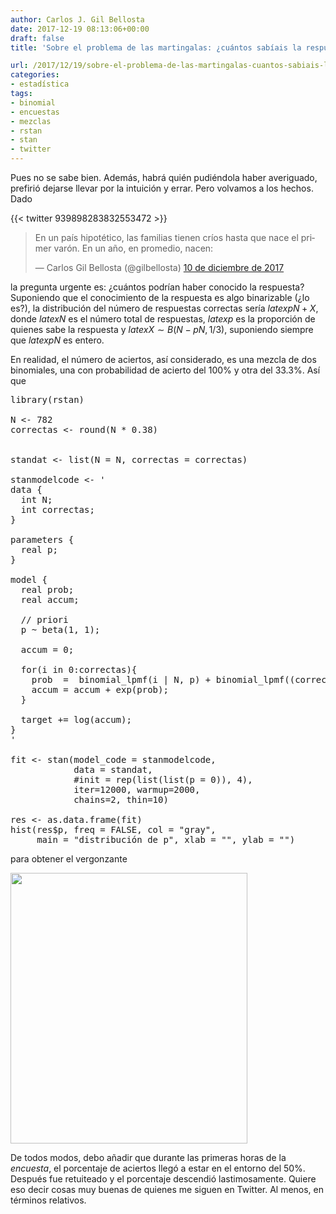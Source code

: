 ```yaml
---
author: Carlos J. Gil Bellosta
date: 2017-12-19 08:13:06+00:00
draft: false
title: 'Sobre el problema de las martingalas: ¿cuántos sabíais la respuesta?'

url: /2017/12/19/sobre-el-problema-de-las-martingalas-cuantos-sabiais-la-respuesta/
categories:
- estadística
tags:
- binomial
- encuestas
- mezclas
- rstan
- stan
- twitter
---
```


Pues no se sabe bien. Además, habrá quién pudiéndola haber averiguado, prefirió dejarse llevar por la intuición y errar. Pero volvamos a los hechos. Dado

{{< twitter 939898283832553472 >}}

<blockquote class="twitter-tweet" data-lang="es"><p lang="es" dir="ltr">En un país hipotético, las familias tienen críos hasta que nace el primer varón. En un año, en promedio, nacen:</p>&mdash; Carlos Gil Bellosta (@gilbellosta) <a href="https://twitter.com/gilbellosta/status/939898283832553472?ref_src=twsrc%5Etfw">10 de diciembre de 2017</a></blockquote>
<script async src="https://platform.twitter.com/widgets.js" charset="utf-8"></script>

la pregunta urgente es: ¿cuántos podrían haber conocido la respuesta? Suponiendo que el conocimiento de la respuesta es algo binarizable (¿lo es?), la distribución del número de respuestas correctas sería $latex pN + X$, donde $latex N$ es el número total de respuestas, $latex p$ es la proporción de quienes sabe la respuesta y $latex X \sim B(N - pN, 1/3)$, suponiendo siempre que $latex pN$ es entero.

En realidad, el número de aciertos, así considerado, es una mezcla de dos binomiales, una con probabilidad de acierto del 100% y otra del 33.3%. Así que

<pre lang="R">
library(rstan)

N <- 782
correctas <- round(N * 0.38)


standat <- list(N = N, correctas = correctas)

stanmodelcode <- '
data {
  int N;
  int correctas;
}

parameters {
  real<lower = 0, upper = 1> p;
}

model {
  real prob;
  real accum;

  // priori
  p ~ beta(1, 1);

  accum = 0;

  for(i in 0:correctas){
    prob  =  binomial_lpmf(i | N, p) + binomial_lpmf((correctas - i) | (N - i), 0.3333);
    accum = accum + exp(prob);
  }

  target += log(accum);
}
'

fit <- stan(model_code = stanmodelcode,
            data = standat,
            #init = rep(list(list(p = 0)), 4),
            iter=12000, warmup=2000,
            chains=2, thin=10)

res <- as.data.frame(fit)
hist(res$p, freq = FALSE, col = "gray",
     main = "distribución de p", xlab = "", ylab = "")
</pre>

para obtener el vergonzante

<img src="/wp-uploads/2017/12/probabilidad_saber_respuesta.png" alt="" width="379" height="433" class="aligncenter size-full wp-image-8941" />

De todos modos, debo añadir que durante las primeras horas de la <em>encuesta</em>, el porcentaje de aciertos llegó a estar en el entorno del 50%. Después fue retuiteado y el porcentaje descendió lastimosamente. Quiere eso decir cosas muy buenas de quienes me siguen en Twitter. Al menos, en términos relativos.